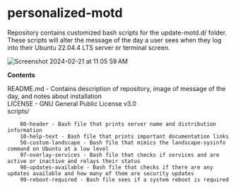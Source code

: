 # personalized-motd

Repository contains customized bash scripts for the update-motd.d/ folder. These scripts will alter the message of the day a user sees when they log into their Ubuntu 22.04.4 LTS server or terminal screen.

![Screenshot 2024-02-21 at 11 05 59 AM](https://github.com/Heisenberg-UP/personalized-motd/assets/99283516/cdead9f4-4906-4883-921f-4492c5a9ff85)

**Contents**                
                
README.md - Contains description of repository, image of message of the day, and notes about installation                
LICENSE - GNU General Public License v3.0    
scripts/

        00-header - Bash file that prints server name and distribution information      
        10-help-text - Bash file that prints important documentation links    
        50-custom-landscape - Bash file that mimics the landscape-sysinfo command on Ubuntu at a low level    
        97-overlay-services - Bash file that checks if services and are active or inactive and relays their status    
        98-updates-available - Bash file that checks if there are any updates available and how many of them are security updates    
        99-reboot-required - Bash file sees if a system reboot is required    
